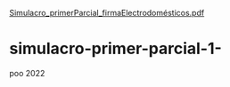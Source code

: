 [Simulacro_primerParcial_firmaElectrodomésticos.pdf](https://github.com/ramonfi3141/simulacro-primer-parcial-1-/files/8460471/Simulacro_primerParcial_firmaElectrodomesticos.pdf)
# simulacro-primer-parcial-1-
poo 2022
